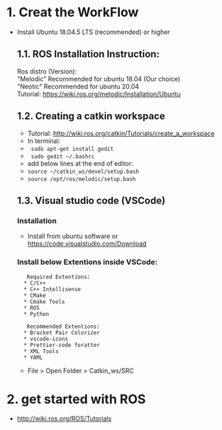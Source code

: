 # 1. Creat the WorkFlow
* Install Ubuntu 18.04.5 LTS (recommended) or higher
  
    ## 1.1. ROS Installation Instruction:
     Ros distro (Version):   
    "Melodic" Recommended for ubuntu 18.04 (Our choice)  
    "Neotic" Recommended for ubuntu 20.04  
    Tutorial: https://wiki.ros.org/melodic/Installation/Ubuntu

    ## 1.2. Creating a catkin workspace
    * Tutorial: http://wiki.ros.org/catkin/Tutorials/create_a_workspace
    * In terminal: 
    * ` sudo apt-get install gedit`
    * ` sudo gedit ~/.bashrc`
    * add below lines at the end of editor:
    * `source ~/catkin_ws/devel/setup.bash`
    * `source /opt/ros/melodic/setup.bash`
    ## 1.3. Visual studio code (VSCode)  
    ### Installation
    * Install from ubuntu software or  https://code.visualstudio.com/Download  
    ### Install below Extentions inside VSCode:  
         Required Extentions:
        * C/C++
        * C++ Intellisense
        * CMake
        * Cmake Tools
        * ROS  
        * Python

         Recommended Extentions:
        * Bracket Pair Colorizer
        * vscode-icons
        * Prettier-code foratter
        * XML Tools
        * YAML
    * File > Open Folder > Catkin_ws/SRC 
# 2. get started with ROS
* http://wiki.ros.org/ROS/Tutorials
